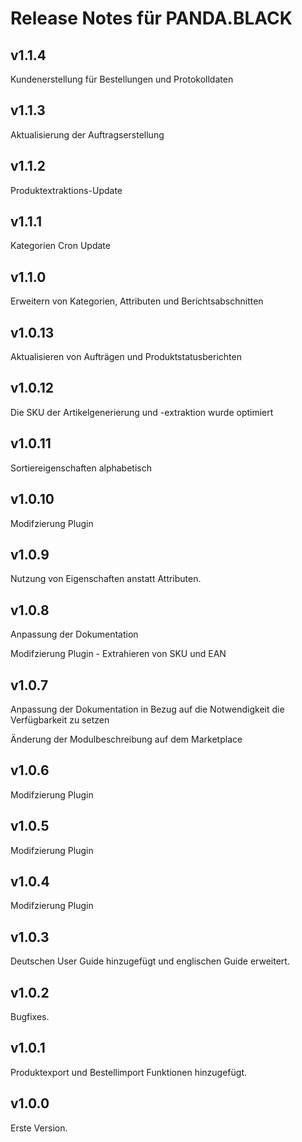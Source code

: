# Release Notes für PANDA.BLACK
## v1.1.4
Kundenerstellung für Bestellungen und Protokolldaten

## v1.1.3
Aktualisierung der Auftragserstellung

## v1.1.2
Produktextraktions-Update

## v1.1.1
Kategorien Cron Update

## v1.1.0
Erweitern von Kategorien, Attributen und Berichtsabschnitten

## v1.0.13
Aktualisieren von Aufträgen und Produktstatusberichten

## v1.0.12
Die SKU der Artikelgenerierung und -extraktion wurde optimiert

## v1.0.11
Sortiereigenschaften alphabetisch

## v1.0.10
Modifzierung Plugin

## v1.0.9

Nutzung von Eigenschaften anstatt Attributen.

## v1.0.8
Anpassung der Dokumentation

Modifzierung Plugin - Extrahieren von SKU und EAN

## v1.0.7

Anpassung der Dokumentation in Bezug auf die Notwendigkeit die Verfügbarkeit zu setzen

Änderung der Modulbeschreibung auf dem Marketplace

## v1.0.6

Modifzierung Plugin

## v1.0.5

Modifzierung Plugin

## v1.0.4

Modifzierung Plugin

## v1.0.3

Deutschen User Guide hinzugefügt und englischen Guide erweitert.

## v1.0.2

Bugfixes.

## v1.0.1

Produktexport und Bestellimport Funktionen hinzugefügt.

## v1.0.0

Erste Version.